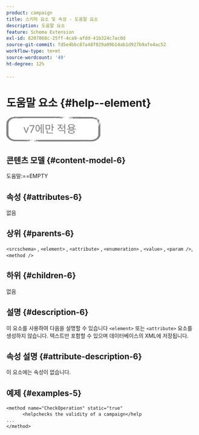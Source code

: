 ```yaml
---
product: campaign
title: 스키마 요소 및 속성 - 도움말 요소
description: 도움말 요소
feature: Schema Extension
exl-id: 8207868c-25ff-4ca9-afdd-41b324c7ac0d
source-git-commit: fd5e4bbc87a48f029a09b14ab1d927b9afe4ac52
workflow-type: tm+mt
source-wordcount: '49'
ht-degree: 12%

---
```


# 도움말 요소 {#help--element}

![](../../../assets/v7-only.svg)

## 콘텐츠 모델 {#content-model-6}

도움말:==EMPTY

## 속성 {#attributes-6}

없음

## 상위 {#parents-6}

`<srcschema>`  ,  `<element>`   ,   `<attribute>`    ,    `<enumeration>`     ,     `<value>`      ,     `<param />`,      `<method />`

## 하위 {#children-6}

없음

## 설명 {#description-6}

이 요소를 사용하여 다음을 설명할 수 있습니다 `<element>`  또는  `<attribute>`   요소를 생성하지 않습니다. 텍스트만 포함할 수 있으며 데이터베이스의 XML에 저장됩니다.

## 속성 설명 {#attribute-description-6}

이 요소에는 속성이 없습니다.

## 예제 {#examples-5}

```
<method name="CheckOperation" static="true"
      <helpchecks the validity of a campaign</help
...
</method> 
```

